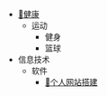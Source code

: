 
* [💪健康](/ProjectDocs/💪健康.md)
  * 运动
    * 健身
    * 篮球
* 信息技术
  * 软件 
    * [📡个人网站搭建](/ProjectDocs/📡个人网站搭建.md)



